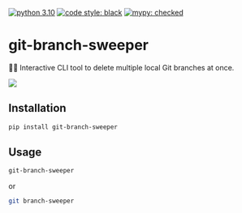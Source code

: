 [![python 3.10](https://img.shields.io/badge/Python-3.10-3776AB.svg?style=flat&logo=python&logoColor=white)](https://www.python.org)
[![code style: black](https://img.shields.io/badge/code%20style-black-000000.svg)](https://github.com/psf/black)
[![mypy: checked](https://www.mypy-lang.org/static/mypy_badge.svg)](https://mypy-lang.org/)

# git-branch-sweeper

🧹✨ Interactive CLI tool to delete multiple local Git branches at once.

![](https://raw.githubusercontent.com/RenDelaCruz/git-branch-sweeper/09dda3110d7b4a16906b8b9d00331c4e9f891a88/assets/example.svg)

<!--
https://carbon.now.sh/?bg=rgba%28255%2C255%2C255%2C1%29&t=vscode&wt=none&l=auto&width=710&ds=false&dsyoff=20px&dsblur=68px&wc=true&wa=false&pv=26px&ph=24px&ln=false&fl=1&fm=Hack&fs=14px&lh=133%25&si=false&es=1x&wm=false&code=%2524%2520git-branch-sweeper%250A%250A%253F%2520Select%2520branches%2520to%2520delete%253A%2520%28use%2520%255Bspace%255D%2520to%2520select%252C%2520or%2520%255Ba%255D%2520to%2520toggle%2520all%29%250A%2520%2520Current%2520branch%253A%2520PROJ-833%252Fchecked-out-branch%250A%250A%2520%2520%25E2%2595%25AD%25E2%2594%2580%25E2%2594%2580%2520Merged%2520into%2520master%2520%25E2%2594%2580%25E2%2594%2580%25E2%2595%25AE%250A%2520%2520%25E2%2597%2589%2520PROJ-654%252Fold-ticket%250A%2520%2520%25E2%2597%2589%2520PROJ-934%252Fextra-branch%250A%250A%2520%2520%25E2%2595%25AD%25E2%2594%2580%25E2%2594%2580%2520Not%2520merged%2520%25E2%2594%2580%25E2%2594%2580%25E2%2594%2580%25E2%2594%2580%25E2%2594%2580%25E2%2594%2580%25E2%2594%2580%25E2%2594%2580%25E2%2594%2580%25E2%2595%25AE%250A%25E2%259D%25AF%2520%25E2%2597%2589%2520PROJ-324%252Ftesting-feat%250A%2520%2520%25E2%2597%258B%2520PROJ-435%252Fcurrent-task%250A%250A%25E2%2586%25B5%250A%250A%2520%2520%25E2%2595%25AD%25E2%2594%2580%25E2%2594%2580%2520Branches%2520for%2520deletion%2520%25E2%2594%2580%25E2%2594%2580%25E2%2595%25AE%250A%2520%2520%25E2%2597%2589%2520PROJ-654%252Fold-ticket%250A%2520%2520%25E2%2597%2589%2520PROJ-934%252Fextra-branch%250A%2520%2520%25E2%2597%2589%2520PROJ-324%252Ftesting-feat%250A%250A%253F%2520Delete%2520these%25203%2520branches%253F%2520%28y%252FN%29%2520Yes%250A%250ADeleted%2520branch%2520PROJ-654%252Fold-ticket%2520%28was%2520cb0c590%29.%250ADeleted%2520branch%2520PROJ-934%252Fextra-branch%2520%28was%2520cb0c590%29.%250ADeleted%2520branch%2520PROJ-324%252Ftesting-feat%2520%28was%25202b2e997%29.%250A%250A%25E2%259C%25A8%25F0%259F%25A7%25B9%2520All%2520selected%2520branches%2520deleted.%2520%25F0%259F%25A7%25B9%25E2%259C%25A8
-->

<!-- ```sh
$ git-branch-sweeper

? Select branches to delete: (use [space] to select, or [a] to toggle all)
  Current branch: PROJ-833/checked-out-branch

  ╭── Merged into master ──╮
  ◉ PROJ-654/old-ticket
  ◉ PROJ-934/extra-branch

  ╭── Not merged ─────────╮
❯ ◉ PROJ-324/testing-feat
  ○ PROJ-435/current-task

↵

  ╭── Branches for deletion ──╮
  ◉ PROJ-654/old-ticket
  ◉ PROJ-934/extra-branch
  ◉ PROJ-324/testing-feat

? Delete these 3 branches? (y/N) Yes

  ◉ Deleted branch PROJ-654/old-ticket (was cb0c590).
  ◉ Deleted branch PROJ-934/extra-branch (was cb0c590).
  ◉ Deleted branch PROJ-324/testing-feat (was 2b2e997).

✨🧹 All selected branches deleted. 🧹✨
``` -->


## Installation

```sh
pip install git-branch-sweeper
```

## Usage

```sh
git-branch-sweeper
```

or

```sh
git branch-sweeper
```
